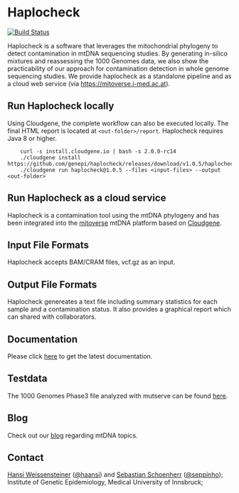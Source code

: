 # Haplocheck
[![Build Status](https://travis-ci.org/genepi/haplocheck.svg?branch=master)](https://travis-ci.org/genepi/haplocheck)

Haplocheck is a software that leverages the mitochondrial phylogeny to detect contamination in mtDNA sequencing studies. By generating in-silico mixtures and reassessing the 1000 Genomes data, we also show the practicability of our approach for contamination detection in whole genome sequencing studies. We provide haplocheck as a standalone pipeline and as a cloud web service (via https://mitoverse.i-med.ac.at). 

## Run Haplocheck locally

Using Cloudgene, the complete workflow can also be executed locally. The final HTML report is located at `<out-folder>/report`. Haplocheck requires Java 8 or higher.

        curl -s install.cloudgene.io | bash -s 2.0.0-rc14
        ./cloudgene install https://github.com/genepi/haplocheck/releases/download/v1.0.5/haplocheck.zip
        ./cloudgene run haplocheck@1.0.5 --files <input-files> --output <out-folder>  

## Run Haplocheck as a cloud service

Haplocheck is a contamination tool using the mtDNA phylogeny and has been integrated into the [mitoverse](https://mitoverse.i-med.ac.at) mtDNA platform based on [Cloudgene](https://www.cloudgene.io). 

## Input File Formats
Haplocheck accepts BAM/CRAM files, vcf.gz as an input. 

## Output File Formats
Haplocheck genereates a text file including summary statistics for each sample and a contamination status. It also provides a graphical report which can shared with collaborators.    

## Documentation
Please click [here](https://mitoverse.readthedocs.io/en/latest/) to get the latest documentation.

## Testdata
The 1000 Genomes Phase3 file analyzed with mutserve can be found [here](https://github.com/genepi/haplocheck/raw/master/test-data/contamination/1000G/all/1000g-nobaq.vcf.gz). 

## Blog
Check out our [blog](http://haplogrep.uibk.ac.at/blog/) regarding mtDNA topics.

## Contact
[Hansi Weissensteiner](mailto:hansi.weissensteiner@i-med.ac.at) ([@haansi](https://twitter.com/whansi)) and [Sebastian Schoenherr](mailto:sebastian.schoenherr@i-med.ac.at) ([@seppinho](https://twitter.com/seppinho)); Institute of Genetic Epidemiology, Medical University of Innsbruck;
